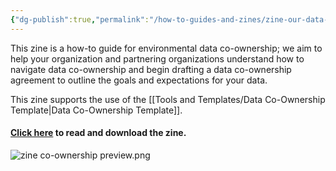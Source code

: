 ```yaml
---
{"dg-publish":true,"permalink":"/how-to-guides-and-zines/zine-our-data-our-rules/","tags":["dataco-ownership"]}
---
```


This zine is a how-to guide for environmental data co-ownership; we aim to help your organization and partnering organizations understand how to navigate data co-ownership and begin drafting a data co-ownership agreement to outline the goals and expectations for your data.


This zine supports the use of the [[Tools and Templates/Data Co-Ownership Template\|Data Co-Ownership Template]].


#### [Click here](https://zenodo.org/records/15285154) to read and download the zine.

![zine co-ownership preview.png](/img/user/Photos%20for%20Resource%20Library/zine%20co-ownership%20preview.png)